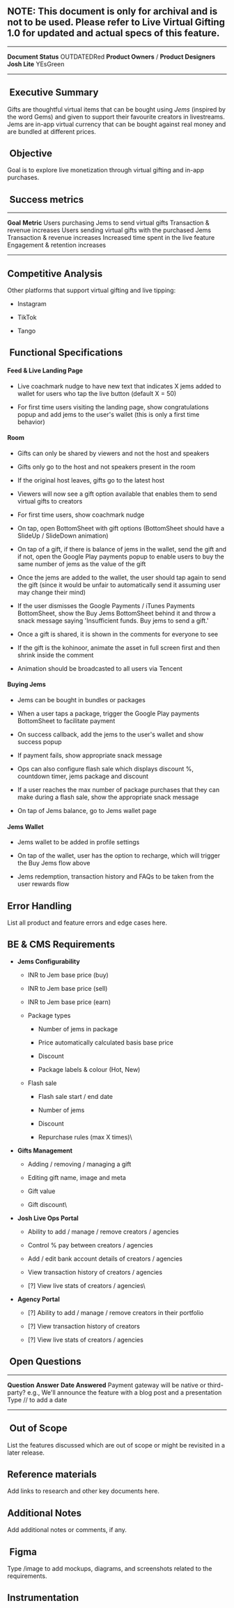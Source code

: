 ## **NOTE:** This document is only for archival and is not to be used. Please refer to Live Virtual Gifting 1.0 for updated and actual specs of this feature.

  ----------------------- -------------
  **Document Status**     OUTDATEDRed
  **Product Owners**      /
  **Product Designers**   
  **Josh Lite**           YEsGreen
  ----------------------- -------------

##  Executive Summary

Gifts are thoughtful virtual items that can be bought using *Jems*
(inspired by the word Gems) and given to support their favourite
creators in livestreams. Jems are in-app virtual currency that can be
bought against real money and are bundled at different prices. 

##  Objective

Goal is to explore live monetization through virtual gifting and in-app
purchases.

##  Success metrics

  ----------------------------------------------------- ----------------------------------
  **Goal**                                              **Metric**
  Users purchasing Jems to send virtual gifts           Transaction & revenue increases
  Users sending virtual gifts with the purchased Jems   Transaction & revenue increases
  Increased time spent in the live feature              Engagement & retention increases
  ----------------------------------------------------- ----------------------------------

## Competitive Analysis

Other platforms that support virtual gifting and live tipping:

- Instagram

- TikTok

- Tango

##  Functional Specifications

####  **Feed & Live Landing Page**

- Live coachmark nudge to have new text that indicates X jems added to
  wallet for users who tap the live button (default X = 50)

- For first time users visiting the landing page, show congratulations
  popup and add jems to the user's wallet (this is only a first time
  behavior)

####  **Room**

- Gifts can only be shared by viewers and not the host and speakers

- Gifts only go to the host and not speakers present in the room

- If the original host leaves, gifts go to the latest host

- Viewers will now see a gift option available that enables them to send
  virtual gifts to creators

- For first time users, show coachmark nudge

- On tap, open BottomSheet with gift options (BottomSheet should have a
  SlideUp / SlideDown animation)

- On tap of a gift, if there is balance of jems in the wallet, send the
  gift and if not, open the Google Play payments popup to enable users
  to buy the same number of jems as the value of the gift

- Once the jems are added to the wallet, the user should tap again to
  send the gift (since it would be unfair to automatically send it
  assuming user may change their mind)

- If the user dismisses the Google Payments / iTunes Payments
  BottomSheet, show the Buy Jems BottomSheet behind it and throw a snack
  message saying 'Insufficient funds. Buy jems to send a gift.'

- Once a gift is shared, it is shown in the comments for everyone to see

- If the gift is the kohinoor, animate the asset in full screen first
  and then shrink inside the comment

- Animation should be broadcasted to all users via Tencent

####  **Buying Jems**

- Jems can be bought in bundles or packages

- When a user taps a package, trigger the Google Play payments
  BottomSheet to facilitate payment

- On success callback, add the jems to the user's wallet and show
  success popup

- If payment fails, show appropriate snack message

- Ops can also configure flash sale which displays discount %, countdown
  timer, jems package and discount

- If a user reaches the max number of package purchases that they can
  make during a flash sale, show the appropriate snack message

- On tap of Jems balance, go to Jems wallet page

####  **Jems Wallet**

- Jems wallet to be added in profile settings

- On tap of the wallet, user has the option to recharge, which will
  trigger the Buy Jems flow above

- Jems redemption, transaction history and FAQs to be taken from the
  user rewards flow

## Error Handling

List all product and feature errors and edge cases here.

## BE & CMS Requirements 

- **Jems Configurability**

  - INR to Jem base price (buy)

  - INR to Jem base price (sell)

  - INR to Jem base price (earn)

  - Package types

    - Number of jems in package

    - Price automatically calculated basis base price

    - Discount

    - Package labels & colour (Hot, New)

  - Flash sale

    - Flash sale start / end date

    - Number of jems

    - Discount

    - Repurchase rules (max X times)\

- **Gifts Management**

  - Adding / removing / managing a gift

  - Editing gift name, image and meta

  - Gift value

  - Gift discount\

- **Josh Live Ops Portal**

  - Ability to add / manage / remove creators / agencies

  - Control % pay between creators / agencies

  - Add / edit bank account details of creators / agencies

  - View transaction history of creators / agencies

  - \[?\] View live stats of creators / agencies\

- **Agency Portal**

  - \[?\] Ability to add / manage / remove creators in their portfolio

  - \[?\] View transaction history of creators

  - \[?\] View live stats of creators / agencies

##  Open Questions

  ------------------------------------------------ ----------------------------------------------------------------------- -----------------------
  **Question**                                     **Answer**                                                              **Date Answered**
  Payment gateway will be native or third-party?   e.g., We\'ll announce the feature with a blog post and a presentation   Type // to add a date
  ------------------------------------------------ ----------------------------------------------------------------------- -----------------------

##  Out of Scope

List the features discussed which are out of scope or might be revisited
in a later release.

## Reference materials

Add links to research and other key documents here.

## Additional Notes

Add additional notes or comments, if any.

##  Figma

Type /image to add mockups, diagrams, and screenshots related to the
requirements.

## Instrumentation
